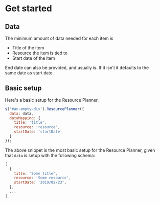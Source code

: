 # Get started

## Data

The minimum amount of data needed for each item is

- Title of the item
- Resource the item is tied to
- Start date of the item

End date can also be provided, and usually is. If it isn't it defaults to the same date as start date.

## Basic setup

Here's a basic setup for the Resource Planner. 

```js
$('#an-empty-div').ResourcePlanner({
  data: data,
  dataMapping: {
    title: 'title',
    resource: 'resource',
    startDate: 'startDate'
  }
});
```

The above snippet is the most basic setup for the Resource Planner, given that `data` is setup with the following schema:

```js
[
  {
    title: 'Some title',
    resource: 'Some resource',
    startDate: '2019/02/23',
  },
  ...
]
```
